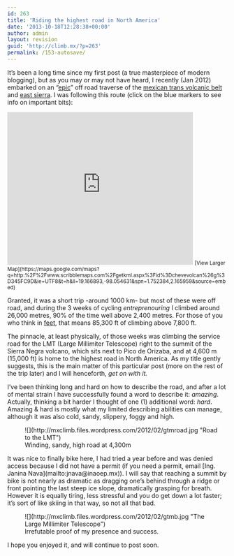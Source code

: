 ```yaml
---
id: 263
title: 'Riding the highest road in North America'
date: '2013-10-18T12:28:38+00:00'
author: admin
layout: revision
guid: 'http://climb.mx/?p=263'
permalink: /153-autosave/
---
```


It’s been a long time since my first post (a true masterpiece of modern blogging), but as you may or may not have heard, I recently (Jan 2012) embarked on an “[epic](http://www.evilmilk.com/pictures/Epic321.jpg)” off road traverse of the [mexican trans volcanic belt](http://en.wikipedia.org/wiki/Trans-Mexican_Volcanic_Belt) and [east sierra](http://en.wikipedia.org/wiki/Sierra_Madre_Oriental). I was following this route (click on the blue markers to see info on important bits):

<iframe frameborder="0" height="350" marginheight="0" marginwidth="0" scrolling="no" src="https://maps.google.com/maps?q=http:%2F%2Fwww.scribblemaps.com%2Fgetkml.aspx%3Fid%3Dchevevolcan%26g%3D345FC9D&ie=UTF8&t=h&ll=19.166893,-98.054631&spn=1.752384,2.165959&output=embed" width="425"></iframe>  
<small>[View Larger Map](https://maps.google.com/maps?q=http:%2F%2Fwww.scribblemaps.com%2Fgetkml.aspx%3Fid%3Dchevevolcan%26g%3D345FC9D&ie=UTF8&t=h&ll=19.166893,-98.054631&spn=1.752384,2.165959&source=embed)</small>

Granted, it was a short trip -around 1000 km- but most of these were off road, and during the 3 weeks of cycling *entreprenouring* I climbed around 26,000 metres, 90% of the time well above 2,400 metres. For those of you who think in [feet](http://www.fashion-advices.com/wp-content/uploads/2010/02/image.axd_.jpg), that means 85,300 ft of climbing above 7,800 ft.

The pinnacle, at least physically, of those weeks was climbing the service road for the LMT (Large Millimiter Telescope) right to the summit of the Sierra Negra volcano, which sits next to Pico de Orizaba, and at 4,600 m (15,000 ft) is home to the highest road in North America. As my title gently suggests, this is the main matter of this particular post (more on the rest of the trip later) and I will henceforth, *get on with it.*

I’ve been thinking long and hard on how to describe the road, and after a lot of mental strain I have successfully found a word to describe it: *amazing*. Actually, thinking a bit harder I thought of one (1) additional word: *hard*. Amazing &amp; hard is mostly what my limited describing abilities can manage, although it was also cold, sandy, slippery, foggy and high.

<figure class="wp-caption alignnone" style="width: 444px">![](http://mxclimb.files.wordpress.com/2012/02/gtmroad.jpg "Road to the LMT")<figcaption class="wp-caption-text">Winding, sandy, high road at 4,300m</figcaption></figure>It was nice to finally bike here, I had tried a year before and was denied access because I did not have a permit (if you need a permit, email [Ing. Janina Nava](mailto:jnava@inaoep.mx)). I will say that reaching a summit by bike is not nearly as dramatic as dragging one’s behind through a ridge or front pointing the last steep ice slope, dramatically grasping for breath. However it is equally tiring, less stressful and you do get down a lot faster; it’s sort of like skiing in that way, so not all that bad.

<figure class="wp-caption alignnone" style="width: 444px">![](http://mxclimb.files.wordpress.com/2012/02/gtmb.jpg "The Large Millimiter Telescope")<figcaption class="wp-caption-text">Irrefutable proof of my presence and success.</figcaption></figure>I hope you enjoyed it, and will continue to post soon.